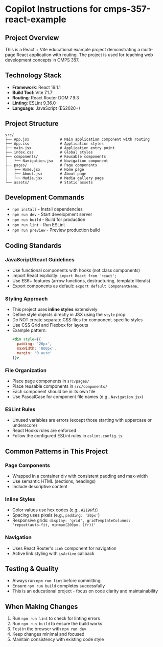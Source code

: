 # Copilot Instructions for cmps-357-react-example

## Project Overview
This is a React + Vite educational example project demonstrating a multi-page React application with routing. The project is used for teaching web development concepts in CMPS 357.

## Technology Stack
- **Framework**: React 19.1.1
- **Build Tool**: Vite 7.1.7
- **Routing**: React Router DOM 7.9.3
- **Linting**: ESLint 9.36.0
- **Language**: JavaScript (ES2020+)

## Project Structure
```
src/
├── App.jsx              # Main application component with routing
├── App.css              # Application styles
├── main.jsx             # Application entry point
├── index.css            # Global styles
├── components/          # Reusable components
│   └── Navigation.jsx   # Navigation component
├── pages/               # Page components
│   ├── Home.jsx         # Home page
│   ├── About.jsx        # About page
│   └── Media.jsx        # Media gallery page
└── assets/              # Static assets
```

## Development Commands
- `npm install` - Install dependencies
- `npm run dev` - Start development server
- `npm run build` - Build for production
- `npm run lint` - Run ESLint
- `npm run preview` - Preview production build

## Coding Standards

### JavaScript/React Guidelines
- Use functional components with hooks (not class components)
- Import React explicitly: `import React from 'react';`
- Use ES6+ features (arrow functions, destructuring, template literals)
- Export components as default: `export default ComponentName;`

### Styling Approach
- This project uses **inline styles** extensively
- Define style objects directly in JSX using the `style` prop
- Do NOT create separate CSS files for component-specific styles
- Use CSS Grid and Flexbox for layouts
- Example pattern:
  ```jsx
  <div style={{ 
    padding: '20px', 
    maxWidth: '800px', 
    margin: '0 auto' 
  }}>
  ```

### File Organization
- Place page components in `src/pages/`
- Place reusable components in `src/components/`
- Each component should be in its own file
- Use PascalCase for component file names (e.g., `Navigation.jsx`)

### ESLint Rules
- Unused variables are errors (except those starting with uppercase or underscore)
- React Hooks rules are enforced
- Follow the configured ESLint rules in `eslint.config.js`

## Common Patterns in This Project

### Page Components
- Wrapped in a container div with consistent padding and max-width
- Use semantic HTML (sections, headings)
- Include descriptive content

### Inline Styles
- Color values use hex codes (e.g., `#2196f3`)
- Spacing uses pixels (e.g., `padding: '20px'`)
- Responsive grids: `display: 'grid', gridTemplateColumns: 'repeat(auto-fit, minmax(200px, 1fr))'`

### Navigation
- Uses React Router's `Link` component for navigation
- Active link styling with `isActive` callback

## Testing & Quality
- Always run `npm run lint` before committing
- Ensure `npm run build` completes successfully
- This is an educational project - focus on code clarity and maintainability

## When Making Changes
1. Run `npm run lint` to check for linting errors
2. Run `npm run build` to ensure the build works
3. Test in the browser with `npm run dev`
4. Keep changes minimal and focused
5. Maintain consistency with existing code style
